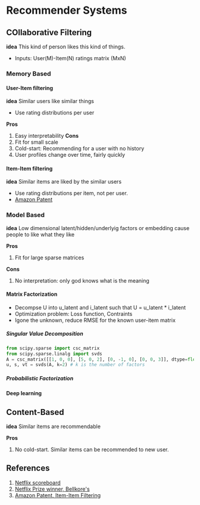 # Recommender Systems

## COllaborative Filtering
**idea** This kind of person likes this kind of things.

- Inputs: User(M)-Item(N) ratings matrix (MxN) 

### Memory Based

#### User-Item filtering
**idea** Similar users like similar things
- Use rating distributions per user

**Pros**
1. Easy interpretability
**Cons**
1. Fit for small scale 
2. Cold-start: Recommending for a user with no history  
3. User profiles change over time, fairly quickly


#### Item-Item filtering <a name="item-item-filt-amazon"></a>
**idea** Similar items are liked by the similar users
- Use rating distributions per item, not per user.
- [Amazon Patent](item-item-filt-amazon)
### Model Based
**idea** Low dimensional latent/hidden/underlyig factors or embedding cause people to like what they like 

**Pros**
1. Fit for large sparse matrices

**Cons** 
1. No interpretation: only god knows what is the meaning

#### Matrix Factorization
- Decompse U into u_latent and i_latent such that U = u_latent * i_latent
- Optimization problem: Loss function, Contraints
- Igone the unknown, reduce RMSE for the known user-item matrix
##### Singular Value Decomposition
```py
from scipy.sparse import csc_matrix
from scipy.sparse.linalg import svds
A = csc_matrix([[1, 0, 0], [5, 0, 2], [0, -1, 0], [0, 0, 3]], dtype=float)
u, s, vt = svds(A, k=2) # k is the number of factors
```

##### Probabilistic Factorization
#### Deep learning
## Content-Based 
**idea** Similar items are recommendable

**Pros** 
1. No cold-start. Similar items can be recommended to new user. 

## References
1. [Netflix scoreboard](https://www.netflixprize.com/leaderboard.html)
2. [Netflix Prize winner, Bellkore's](https://www.netflixprize.com/assets/GrandPrize2009_BPC_BellKor.pdf)
3. [Amazon Patent, Item-Item Filtering](https://patents.google.com/patent/US6266649)<a name="item-item-filt-amazon"></a>
